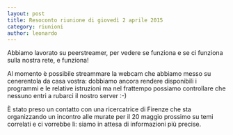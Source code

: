 ```yaml
---
layout: post
title: Resoconto riunione di giovedì 2 aprile 2015
category: riunioni
author: leonardo
---
```


Abbiamo lavorato su peerstreamer, per vedere se funziona e se ci
funziona sulla nostra rete, e funziona!

Al momento è possibile streammare la webcam che abbiamo messo su
cenerentola da casa vostra: dobbiamo ancora rendere disponibili i
programmi e le relative istruzioni ma nel frattempo possiamo
controllare che nessuno entri a rubarci il nostro server :-)

È stato preso un contatto con una ricercatrice di Firenze che sta
organizzando un incontro alle murate per il 20 maggio prossimo su temi
correlati e ci vorrebbe lì: siamo in attesa di informazioni più
precise.

